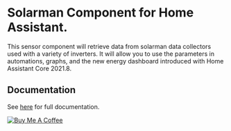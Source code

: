 # Solarman Component for Home Assistant.

This sensor component will retrieve data from solarman data collectors used with a variety of inverters. It will allow you to use the parameters in automations, graphs, and the new energy dashboard introduced with Home Assistant Core 2021.8.

## Documentation
See [here](https://github.com/StephanJoubert/home_assistant_solarman/blob/main/README.md) for full documentation.


<a href="https://www.buymeacoffee.com/stephanjoubert" target="_blank"><img src="https://www.buymeacoffee.com/assets/img/custom_images/black_img.png" alt="Buy Me A Coffee" style="height: auto !important;width: auto !important;" ></a><br>
